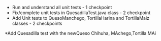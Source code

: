 * Run  and understand all unit tests - 1 checkpoint
* Fix/complete unit tests in QuesadillaTest.java class - 2 checkpoint
* Add Unit tests to QuesoManchego, TortillaHarina and TortillaMaiz classes - 2 checkpoints

*Add Quesadilla test with the newQueso Chihuha, MAchego,Tortilla MAi

